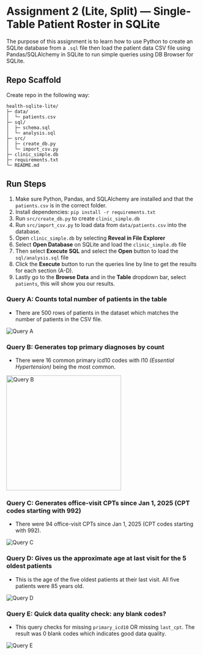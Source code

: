 # Assignment 2 (Lite, Split) — Single-Table Patient Roster in SQLite

The purpose of this assignment is to learn how to use Python to create an SQLite database from a `.sql` file then load the patient data CSV file using Pandas/SQLAlchemy in SQLite to run simple queries using DB Browser for SQLite. 

## Repo Scaffold
Create repo in the following way: 
```
health-sqlite-lite/
├─ data/
│  └─ patients.csv
├─ sql/
│  ├─ schema.sql
│  └─ analysis.sql
├─ src/
│  ├─ create_db.py         
│  └─ import_csv.py        
├─ clinic_simple.db        
├─ requirements.txt
└─ README.md
```

## Run Steps
1. Make sure Python, Pandas, and SQLAlchemy are installed and that the `patients.csv` is in the correct folder. 
2. Install dependencies: `pip install -r requirements.txt`
3. Run `src/create_db.py` to create `clinic_simple.db` 
4. Run `src/import_csv.py` to load data from `data/patients.csv` into the database.
5. Open `clinic_simple.db` by selecting **Reveal in File Explorer**
6. Select **Open Database** on SQLite and load the `clinic_simple.db` file
7. Then select **Execute SQL** and select the **Open** button to load the `sql/analysis.sql` file 
8. Click the **Execute** button to run the queries line by line to get the results for each section (A-D).
9. Lastly go to the **Browse Data** and in the **Table** dropdown bar, select `patients`, this will show you our results. 


### Query A: Counts total number of patients in the table
- There are 500 rows of patients in the dataset which matches the number of patients in the CSV file. 

![Query A](health-sqlite-lite/images/query_a.png)

### Query B: Generates top primary diagnoses by count
- There were 16 common primary icd10 codes with I10 *(Essential Hypertension)* being the most common.

<img src="health-sqlite-lite/images/query_b.png" alt="Query B" width="300">


### Query C: Generates office-visit CPTs since Jan 1, 2025 (CPT codes starting with 992)
- There were 94 office-visit CPTs since Jan 1, 2025 (CPT codes starting with 992).

![Query C](health-sqlite-lite/images/query_c.png)


### Query D: Gives us the approximate age at last visit for the 5 oldest patients
- This is the age of the five oldest patients at their last visit. All five patients were 85 years old. 

![Query D](health-sqlite-lite/images/query_d.png)

### Query E: Quick data quality check: any blank codes?
- This query checks for missing `primary_icd10` OR missing `last_cpt`. The result was 0 blank codes which indicates good data quality. 

![Query E](health-sqlite-lite/images/query_e.png)